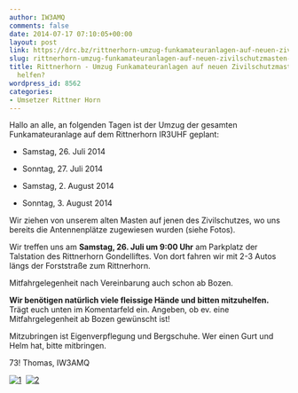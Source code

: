 ```yaml
---
author: IW3AMQ
comments: false
date: 2014-07-17 07:10:05+00:00
layout: post
link: https://drc.bz/rittnerhorn-umzug-funkamateuranlagen-auf-neuen-zivilschutzmasten-wer-moechte-helfen/
slug: rittnerhorn-umzug-funkamateuranlagen-auf-neuen-zivilschutzmasten-wer-moechte-helfen
title: Rittnerhorn - Umzug Funkamateuranlagen auf neuen Zivilschutzmasten - Wer möchte
  helfen?
wordpress_id: 8562
categories:
- Umsetzer Rittner Horn
---
```


Hallo an alle, an folgenden Tagen ist der Umzug der gesamten Funkamateuranlage auf dem Rittnerhorn IR3UHF geplant:



	
  * Samstag, 26. Juli 2014

	
  * Sonntag, 27. Juli 2014

	
  * Samstag, 2. August 2014

	
  * Sonntag, 3. August 2014


Wir ziehen von unserem alten Masten auf jenen des Zivilschutzes, wo uns bereits die Antennenplätze zugewiesen wurden (siehe Fotos).    

Wir treffen uns am **Samstag, 26. Juli um 9:00 Uhr** am Parkplatz der Talstation des Rittnerhorn Gondelliftes. Von dort fahren wir mit 2-3 Autos längs der Forststraße zum Rittnerhorn.     

Mitfahrgelegenheit nach Vereinbarung auch schon ab Bozen.   

**Wir benötigen natürlich viele fleissige Hände und bitten mitzuhelfen.** Trägt euch unten im Komentarfeld ein. Angeben, ob ev. eine Mitfahrgelegenheit ab Bozen gewünscht ist! 

Mitzubringen ist Eigenverpflegung und Bergschuhe. Wer einen Gurt und Helm hat, bitte mitbringen.

73! Thomas, IW3AMQ



[![1](https://drc.bz/wp-content/uploads/2014/07/1-225x300.jpg)](https://drc.bz/wp-content/uploads/2014/07/1.jpg)  [![2](https://drc.bz/wp-content/uploads/2014/07/2-200x300.jpg)](https://drc.bz/wp-content/uploads/2014/07/2.jpg)

 
